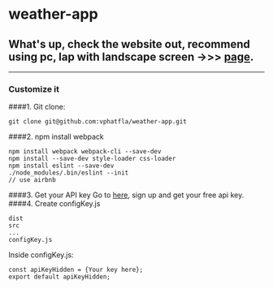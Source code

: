 # weather-app
## What's up, check the website out, recommend using pc, lap with landscape screen ->>>  [page](https://vphatfla.github.io/weather-app/).
----
### Customize it
####1. Git clone:
```
git clone git@github.com:vphatfla/weather-app.git
```
####2. npm install webpack
```
npm install webpack webpack-cli --save-dev
npm install --save-dev style-loader css-loader
npm install eslint --save-dev
./node_modules/.bin/eslint --init
// use airbnb
```
####3. Get your API key
Go to [here](https://openweathermap.org/), sign up and get your free api key. 
####4. Create configKey.js
```
dist
src
...
configKey.js
```

Inside configKey.js:

```
const apiKeyHidden = {Your key here};
export default apiKeyHidden;
```
